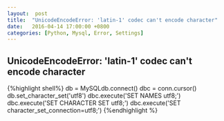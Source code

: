 ```yaml
---
layout:  post
title:  "UnicodeEncodeError: 'latin-1' codec can't encode character"
date:	2016-04-14 17:00:00 +0800
categories: [Python, Mysql, Error, Settings]
---
```


## UnicodeEncodeError: 'latin-1' codec can't encode character

{%highlight shell%}
db = MySQLdb.connect()
dbc = conn.cursor()
db.set_character_set('utf8')
dbc.execute('SET NAMES utf8;')
dbc.execute('SET CHARACTER SET utf8;')
dbc.execute('SET character_set_connection=utf8;')
{%endhighlight %}

